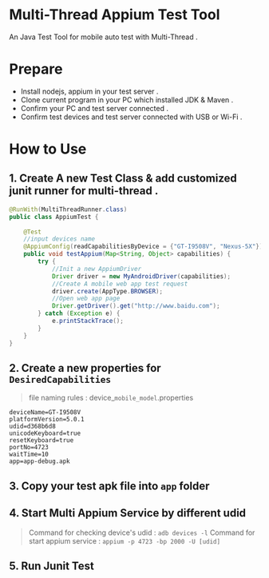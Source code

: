 # Multi-Thread Appium Test Tool

An Java Test Tool for mobile auto test with Multi-Thread .


# Prepare
* Install nodejs, appium in your test server .
* Clone current program in your PC which installed JDK & Maven .
* Confirm your PC and test server connected .
* Confirm test devices and test server connected with USB or Wi-Fi .


# How to Use
## 1. Create A new Test Class & add customized junit runner for multi-thread .
```java
@RunWith(MultiThreadRunner.class)
public class AppiumTest {
	
	@Test
	//input devices name
	@AppiumConfig(readCapabilitiesByDevice = {"GT-I9508V", "Nexus-5X"})
	public void testAppium(Map<String, Object> capabilities) {
		try {
			//Init a new AppiumDriver
			Driver driver = new MyAndroidDriver(capabilities);
			//Create A mobile web app test request 
			driver.create(AppType.BROWSER);
			//Open web app page 
			Driver.getDriver().get("http://www.baidu.com");
		} catch (Exception e) {
			e.printStackTrace();
		}
	}
}
```
## 2. Create a new properties for `DesiredCapabilities`
> file naming rules : device_`mobile_model`.properties

```
deviceName=GT-I9508V
platformVersion=5.0.1
udid=d368b6d8
unicodeKeyboard=true
resetKeyboard=true
portNo=4723
waitTime=10
app=app-debug.apk
```

## 3. Copy your test apk file into `app` folder 

## 4. Start Multi Appium Service by different udid
> Command for checking device's udid : `adb devices -l`
> Command for start appium service : `appium -p 4723 -bp 2000 -U [udid]`

## 5. Run Junit Test 

